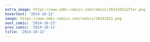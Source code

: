 ```yaml
---
extra_image: https://www.smbc-comics.com/comics/20141022after.png
hovertext: '2014-10-22'
image: https://www.smbc-comics.com/comics/20141022.png
next_comic: '2014-10-23'
prev_comic: '2014-10-21'
title: '2014-10-22'
---
```


